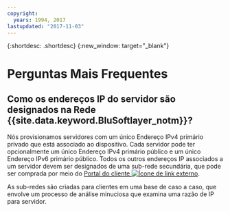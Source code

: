 ```yaml
---
copyright:
  years: 1994, 2017
lastupdated: "2017-11-03"
---
```

{:shortdesc: .shortdesc}
{:new_window: target="_blank"}

# Perguntas Mais Frequentes

## Como os endereços IP do servidor são designados na Rede {{site.data.keyword.BluSoftlayer_notm}}?

Nós provisionamos servidores com um único Endereço IPv4 primário privado que está associado ao dispositivo.  Cada servidor pode ter opcionalmente um único Endereço IPv4 primário público e um único Endereço IPv6 primário público.  Todos os outros endereços IP associados a um servidor devem ser designados de uma sub-rede secundária, que pode ser comprada por meio do [Portal do cliente ![Ícone de link externo](../../icons/launch-glyph.svg "Ícone de link externo")](https://control.softlayer.com/).

As sub-redes são criadas para clientes em uma base de caso a caso, que envolve um processo de análise minuciosa que examina uma razão de IP para servidor.
